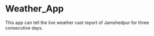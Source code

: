 # Weather_App
This app can tell the live weather cast report of Jamshedpur for three consecutive days.
